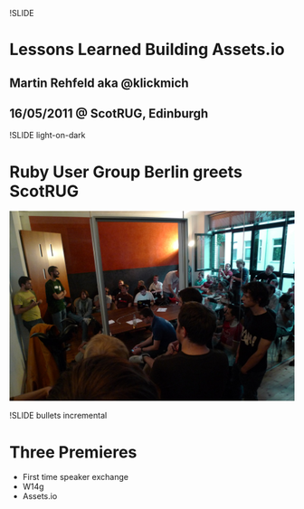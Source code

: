 !SLIDE
# Lessons Learned Building Assets.io
## Martin Rehfeld aka @klickmich
## 16/05/2011 @ ScotRUG, Edinburgh

!SLIDE light-on-dark
# Ruby User Group Berlin greets ScotRUG
![background](rug_b.jpg "The Ruby User Group Berlin")

!SLIDE bullets incremental
# Three Premieres
* First time speaker exchange
* W14g
* Assets.io

